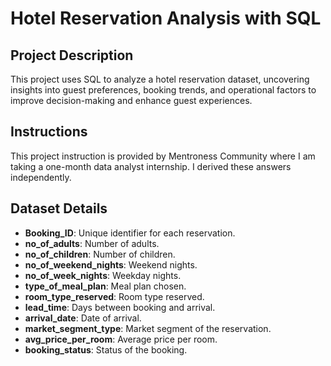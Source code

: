 # Hotel Reservation Analysis with SQL

## Project Description
This project uses SQL to analyze a hotel reservation dataset, uncovering insights into guest preferences, booking trends, and operational factors to improve decision-making and enhance guest experiences. 

## Instructions
This project instruction is provided by Mentroness Community where I am taking a one-month data analyst internship. I derived these answers independently.

## Dataset Details
- **Booking_ID**: Unique identifier for each reservation.
- **no_of_adults**: Number of adults.
- **no_of_children**: Number of children.
- **no_of_weekend_nights**: Weekend nights.
- **no_of_week_nights**: Weekday nights.
- **type_of_meal_plan**: Meal plan chosen.
- **room_type_reserved**: Room type reserved.
- **lead_time**: Days between booking and arrival.
- **arrival_date**: Date of arrival.
- **market_segment_type**: Market segment of the reservation.
- **avg_price_per_room**: Average price per room.
- **booking_status**: Status of the booking.

